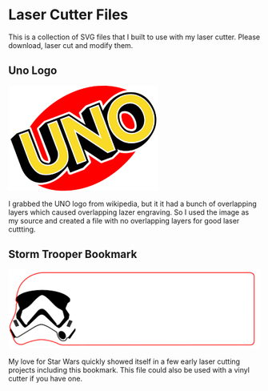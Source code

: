 # Laser Cutter Files

This is a collection of SVG files that I built to use with my laser cutter. Please download, laser cut and modify them.

## Uno Logo

<img src="uno-logo.svg" width="300" alt="UNO Logo">

I grabbed the UNO logo from wikipedia, but it it had a bunch of overlapping layers which caused overlapping lazer engraving. So I used the image as my source and created a file with no overlapping layers for good laser cuttting.

## Storm Trooper Bookmark

<img src="storm-trooper-bookmark.svg" width="600" alt="Storm Trooper Bookmark">

My love for Star Wars quickly showed itself in a few early laser cutting projects including this bookmark. This file could also be used with a vinyl cutter if you have one.
